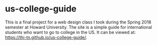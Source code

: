 # us-college-guide

This is a final project for a web design class I took during the Spring 2018 semester at Howard University. The site is a simple guide for international students who want to go to college in the US. It can be viewed at:  https://thi-tn.github.io/us-college-guide/.
